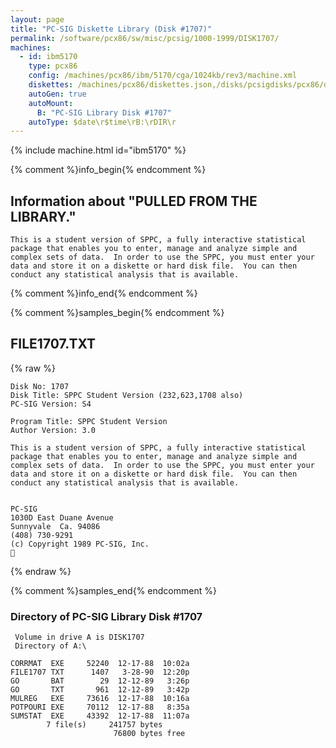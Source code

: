 ```yaml
---
layout: page
title: "PC-SIG Diskette Library (Disk #1707)"
permalink: /software/pcx86/sw/misc/pcsig/1000-1999/DISK1707/
machines:
  - id: ibm5170
    type: pcx86
    config: /machines/pcx86/ibm/5170/cga/1024kb/rev3/machine.xml
    diskettes: /machines/pcx86/diskettes.json,/disks/pcsigdisks/pcx86/diskettes.json
    autoGen: true
    autoMount:
      B: "PC-SIG Library Disk #1707"
    autoType: $date\r$time\rB:\rDIR\r
---
```


{% include machine.html id="ibm5170" %}

{% comment %}info_begin{% endcomment %}

## Information about "PULLED FROM THE LIBRARY."

    This is a student version of SPPC, a fully interactive statistical
    package that enables you to enter, manage and analyze simple and
    complex sets of data.  In order to use the SPPC, you must enter your
    data and store it on a diskette or hard disk file.  You can then
    conduct any statistical analysis that is available.
{% comment %}info_end{% endcomment %}

{% comment %}samples_begin{% endcomment %}

## FILE1707.TXT

{% raw %}
```
Disk No: 1707                                                           
Disk Title: SPPC Student Version (232,623,1708 also)                    
PC-SIG Version: S4                                                      
                                                                        
Program Title: SPPC Student Version                                     
Author Version: 3.0                                                     
                                                                        
This is a student version of SPPC, a fully interactive statistical      
package that enables you to enter, manage and analyze simple and        
complex sets of data.  In order to use the SPPC, you must enter your    
data and store it on a diskette or hard disk file.  You can then        
conduct any statistical analysis that is available.                     
                                                                        
                                                                        
PC-SIG                                                                  
1030D East Duane Avenue                                                 
Sunnyvale  Ca. 94086                                                    
(408) 730-9291                                                          
(c) Copyright 1989 PC-SIG, Inc.                                         

```
{% endraw %}

{% comment %}samples_end{% endcomment %}

### Directory of PC-SIG Library Disk #1707

     Volume in drive A is DISK1707
     Directory of A:\

    CORRMAT  EXE     52240  12-17-88  10:02a
    FILE1707 TXT      1407   3-28-90  12:20p
    GO       BAT        29  12-12-89   3:26p
    GO       TXT       961  12-12-89   3:42p
    MULREG   EXE     73616  12-17-88  10:16a
    POTPOURI EXE     70112  12-17-88   8:35a
    SUMSTAT  EXE     43392  12-17-88  11:07a
            7 file(s)     241757 bytes
                           76800 bytes free
